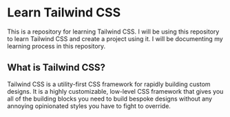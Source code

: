 # Learn Tailwind CSS

This is a repository for learning Tailwind CSS. I will be using this repository to learn Tailwind CSS and create a project using it. I will be documenting my learning process in this repository.

## What is Tailwind CSS?

Tailwind CSS is a utility-first CSS framework for rapidly building custom designs. It is a highly customizable, low-level CSS framework that gives you all of the building blocks you need to build bespoke designs without any annoying opinionated styles you have to fight to override.
